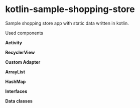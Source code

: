 # kotlin-sample-shopping-store
Sample shopping store app with static data written in kotlin.

Used components

**Activity**

**RecyclerView**

**Custom Adapter**

**ArrayList**

**HashMap**

**Interfaces**

**Data classes**

